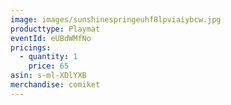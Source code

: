 ```yaml
---
image: images/sunshinespringeuhf8lpviaiybcw.jpg
producttype: Playmat
eventId: eUBdWMfNo
pricings:
  - quantity: 1
    price: 65
asin: s-ml-XDlYXB
merchandise: comiket
---
```

